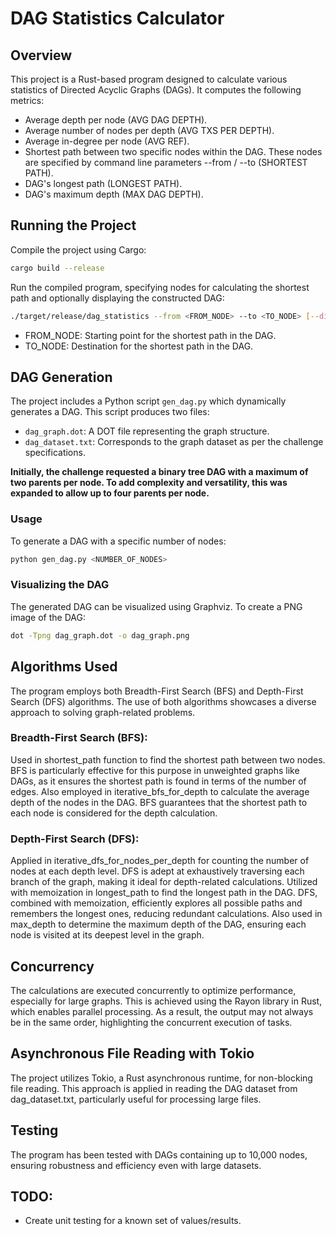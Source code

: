 # DAG Statistics Calculator

## Overview
This project is a Rust-based program designed to calculate various statistics of Directed Acyclic Graphs (DAGs). It computes the following metrics:
 - Average depth per node (AVG DAG DEPTH).
 - Average number of nodes per depth (AVG TXS PER DEPTH).
 - Average in-degree per node (AVG REF).
 - Shortest path between two specific nodes within the DAG. These nodes are specified by command line parameters --from / --to (SHORTEST PATH).
 - DAG's longest path (LONGEST PATH). 
 - DAG's maximum depth (MAX DAG DEPTH).

## Running the Project
Compile the project using Cargo:
```bash
cargo build --release
```

Run the compiled program, specifying nodes for calculating the shortest path and optionally displaying the constructed DAG:
```bash
./target/release/dag_statistics --from <FROM_NODE> --to <TO_NODE> [--display-dag]
```

- FROM_NODE: Starting point for the shortest path in the DAG.
- TO_NODE: Destination for the shortest path in the DAG.

## DAG Generation
The project includes a Python script `gen_dag.py` which dynamically generates a DAG. This script produces two files:
- `dag_graph.dot`: A DOT file representing the graph structure.
- `dag_dataset.txt`: Corresponds to the graph dataset as per the challenge specifications.

**Initially, the challenge requested a binary tree DAG with a maximum of two parents per node. To add complexity and versatility, this was expanded to allow up to four parents per node.**

### Usage
To generate a DAG with a specific number of nodes:
```bash
python gen_dag.py <NUMBER_OF_NODES>
```

### Visualizing the DAG
The generated DAG can be visualized using Graphviz. To create a PNG image of the DAG:
```bash
dot -Tpng dag_graph.dot -o dag_graph.png
```

## Algorithms Used
The program employs both Breadth-First Search (BFS) and Depth-First Search (DFS) algorithms. The use of both algorithms showcases a diverse approach to solving graph-related problems. 

### Breadth-First Search (BFS):

Used in shortest_path function to find the shortest path between two nodes. BFS is particularly effective for this purpose in unweighted graphs like DAGs, as it ensures the shortest path is found in terms of the number of edges.
Also employed in iterative_bfs_for_depth to calculate the average depth of the nodes in the DAG. BFS guarantees that the shortest path to each node is considered for the depth calculation.

### Depth-First Search (DFS):

Applied in iterative_dfs_for_nodes_per_depth for counting the number of nodes at each depth level. DFS is adept at exhaustively traversing each branch of the graph, making it ideal for depth-related calculations.
Utilized with memoization in longest_path to find the longest path in the DAG. DFS, combined with memoization, efficiently explores all possible paths and remembers the longest ones, reducing redundant calculations.
Also used in max_depth to determine the maximum depth of the DAG, ensuring each node is visited at its deepest level in the graph.

## Concurrency
The calculations are executed concurrently to optimize performance, especially for large graphs. This is achieved using the Rayon library in Rust, which enables parallel processing. As a result, the output may not always be in the same order, highlighting the concurrent execution of tasks.

## Asynchronous File Reading with Tokio
The project utilizes Tokio, a Rust asynchronous runtime, for non-blocking file reading. This approach is applied in reading the DAG dataset from dag_dataset.txt, particularly useful for processing large files.

## Testing
The program has been tested with DAGs containing up to 10,000 nodes, ensuring robustness and efficiency even with large datasets.

## TODO:

- Create unit testing for a known set of values/results.


